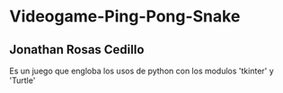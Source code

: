 # Videogame-Ping-Pong-Snake
## Jonathan Rosas Cedillo
Es un juego que engloba los usos de python con los modulos 'tkinter' y 'Turtle'